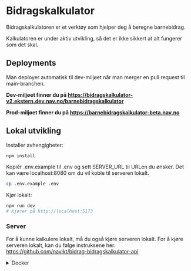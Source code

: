 # Bidragskalkulator

Bidragskalkulatoren er et verktøy som hjelper deg å beregne barnebidrag.

Kalkulatoren er under aktiv utvikling, så det er ikke sikkert at alt fungerer som det skal.

## Deployments

Man deployer automatisk til dev-miljøet når man merger en pull request til main-branchen.

**Dev-miljøet finner du på https://bidragskalkulator-v2.ekstern.dev.nav.no/barnebidragskalkulator**

**Prod-miljøet finner du på https://barnebidragskalkulator-beta.nav.no**

## Lokal utvikling

Installer avhengigheter:
```bash
npm install
```

Kopiér .env.example til .env og sett SERVER_URL til URLen du ønsker. Det kan være localhost:8080 om du vil koble til serveren lokalt.

```bash
cp .env.example .env
```

Kjør lokalt:

```bash
npm run dev
# Kjører på http://localhost:5173
```

### Server

For å kunne kalkulere lokalt, må du også kjøre serveren lokalt.
For å kjøre serveren lokalt, kan du følge instruksene her: https://github.com/navikt/bidrag-bidragskalkulator-api

<details>
<summary>Docker</summary>

Bygg et docker-image (husk å ha NODE_AUTH_TOKEN satt som miljøvariabel):

```bash
docker build --secret id=NODE_AUTH_TOKEN . -t bidragskalkulator
```

Kjør docker-containeren:

```bash
docker run -p 3000:3000 bidragskalkulator
```
</details>
